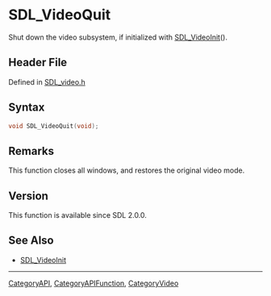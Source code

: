 # SDL_VideoQuit

Shut down the video subsystem, if initialized with [SDL_VideoInit](SDL_VideoInit)().

## Header File

Defined in [SDL_video.h](https://github.com/libsdl-org/SDL/blob/SDL2/include/SDL_video.h)

## Syntax

```c
void SDL_VideoQuit(void);
```

## Remarks

This function closes all windows, and restores the original video mode.

## Version

This function is available since SDL 2.0.0.

## See Also

- [SDL_VideoInit](SDL_VideoInit)

----
[CategoryAPI](CategoryAPI), [CategoryAPIFunction](CategoryAPIFunction), [CategoryVideo](CategoryVideo)

